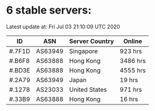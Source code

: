 # 6 stable servers:

Latest update at: Fri Jul 03 21:10:09 UTC 2020

| ID | ASN | Server Country | Online |
| -- | --- | -------------- | ------ |
| #.7F1D | AS63949 | Singapore | 923 hrs |
| #.B6F8 | AS63888 | Hong Kong | 3486 hrs |
| #.BD3E | AS63888 | Hong Kong | 4555 hrs |
| #.2A79 | AS63949 | Japan | 19 hrs |
| #.1278 | AS23033 | United States | 971 hrs |
| #.33B9 | AS63888 | Hong Kong | 16 hrs |

